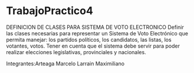 # TrabajoPractico4
DEFINICION DE CLASES PARA SISTEMA DE VOTO ELECTRONICO
Definir las clases necesarias para representar un
Sistema de Voto Electrónico que permita manejar: los partidos
políticos, los candidatos, las listas, los votantes, votos.
Tener en cuenta que el sistema debe servir para poder realizar elecciones legislativas,
provinciales y nacionales.

Integrantes:Arteaga Marcelo
            Larrain Maximiliano
